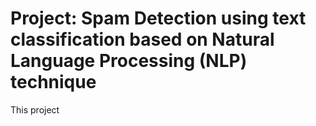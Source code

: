 # Project: Spam Detection using text classification based on Natural Language Processing (NLP) technique 

This project
